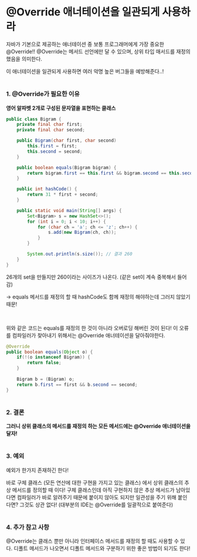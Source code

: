 # @Override 애너테이션을 일관되게 사용하라

자바가 기본으로 제공하는 애너테이션 중 보통 프로그래머에게 가장 중요한 @Override!!
@Override는 메서드 선언에만 달 수 있으며, 상위 타입 매서드를 재정의했음을 의미한다.

이 애너테이션을 일관되게 사용하면 여러 악명 높은 버그들을 예방해준다..!

#
### 1. @Override가 필요한 이유

__영어 알파벳 2개로 구성된 문자열을 표현하는 클래스__
```java
public class Bigram {
    private final char first;
    private final char second;

    public Bigram(char first, char second) 
        this.first = first;
        this.second = second;
    }

    public boolean equals(Bigram bigram) {
        return bigram.first == this.first && bigram.second == this.second;
    }

    public int hashCode() {
        return 31 * first + second;
    }

    public static void main(String[] args) {
        Set<Bigram> s = new HashSet<>();
        for (int i = 0; i < 10; i++) {
            for (char ch = 'a'; ch <= 'z'; ch++) {
                s.add(new Bigram(ch, ch));
            }
        }

        System.out.println(s.size()); // 결과 260
    }
}

```
26개의 set을 만들지만 260이라는 사이즈가 나온다. (같은 set이 계속 중복해서 들어감)

-> equals 메서드를 재정의 할 때 hashCode도 함께 재정의 해야하는데 그러지 않았기 때문!

<br>

위와 같은 코드는 equals를 재정의 한 것이 아니라 오버로딩 해버린 것이 된다!
이 오류를 컴파일러가 찾아내기 위해서는 @Override 애너테이션을 달아줘야한다.

```java
@Override
public boolean equals(Object o) {
    if(!(o instanceof Bigram)) {
        return false;
    }
    
    Bigram b = (Bigram) o;
    return b.first == first && b.second == second;
}
```

#
### 2. 결론

__그러니 상위 클래스의 메서드를 재정의 하는 모든 메서드에는 @Override 애너테이션을 달자!__


#
### 3. 예외

예외가 한가지 존재하긴 한다!

바로 구체 클래스 (모든 연산에 대한 구현을 가지고 있는 클래스) 에서 상위 클래스의 추상 메서드를 정의할 때 이다!
구체 클래스인데 아직 구현하지 않은 추상 메서드가 남아있다면 컴파일러가 바로 알려주기 때문에 붙이지 않아도 되지만
일관성을 주기 위해 붙인다면? 그것도 상관 없다! (대부분의 IDE는 @Override를 일괄적으로 붙여준다)


#
### 4. 추가 참고 사항

@Override는 클래스 뿐만 아니라 인터페이스 메서드를 재정의 할 때도 사용할 수 있다.
디폴트 메서드가 나오면서 디폴트 메서드와 구분하기 위한 좋은 방법이 되기도 한다!
